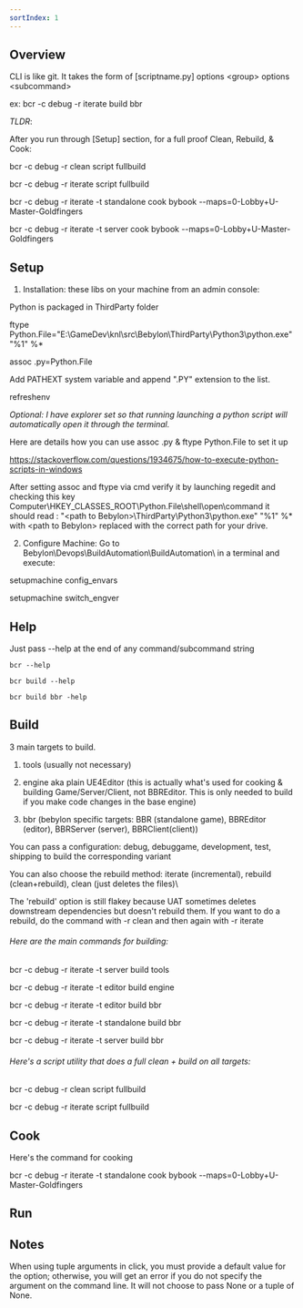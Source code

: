 ```yaml
---
sortIndex: 1
---
```


## Overview

CLI is like git. It takes the form of \[scriptname.py] options &lt;group> options &lt;subcommand>

ex: bcr -c debug -r iterate build bbr

*TLDR*:

After you run through \[Setup] section, for a full proof Clean, Rebuild, & Cook:

bcr -c debug -r clean script fullbuild

bcr -c debug -r iterate script fullbuild

bcr -c debug -r iterate -t standalone cook bybook --maps=0-Lobby+U-Master-Goldfingers

bcr -c debug -r iterate -t server cook bybook --maps=0-Lobby+U-Master-Goldfingers

## Setup

1. Installation: these libs on your machine from an admin console:

Python is packaged in ThirdParty folder

ftype Python.File="E:\\GameDev\\knl\\src\\Bebylon\\ThirdParty\\Python3\\python.exe" "%1" %\*

assoc .py=Python.File

Add PATHEXT system variable and append ".PY" extension to the list.

refreshenv

*Optional: I have explorer set so that running launching a python script will automatically open it through the terminal.*

Here are details how you can use assoc .py & ftype Python.File to set it up

<https://stackoverflow.com/questions/1934675/how-to-execute-python-scripts-in-windows>

After setting assoc and ftype via cmd verify it by launching regedit and checking this key
Computer\\HKEY_CLASSES_ROOT\\Python.File\\shell\\open\\command
it should read :
"&lt;path to Bebylon>\\ThirdParty\\Python3\\python.exe" "%1" %\*
with &lt;path to Bebylon> replaced with the correct path for your drive.

2. Configure Machine: Go to Bebylon\\Devops\\BuildAutomation\\BuildAutomation\\ in a terminal and execute:

setupmachine config_envars

setupmachine switch_engver

## Help

Just pass --help at the end of any command/subcommand string

    bcr --help

    bcr build --help

    bcr build bbr -help

## Build

3 main targets to build.

1. tools (usually not necessary)

1. engine aka plain UE4Editor (this is actually what's used for cooking & building Game/Server/Client, not BBREditor. This is only needed to build if you make code changes in the base engine)

1. bbr (bebylon specific targets: BBR (standalone game), BBREditor (editor), BBRServer (server), BBRClient(client))

You can pass a configuration: debug, debuggame, development, test, shipping to build the corresponding variant

You can also choose the rebuild method: iterate (incremental), rebuild (clean+rebuild), clean (just deletes the files)\\

The 'rebuild' option is still flakey because UAT sometimes deletes downstream dependencies but doesn't rebuild them. If you want to do a rebuild, do the command with -r clean and then again with -r iterate

###### Here are the main commands for building:

bcr -c debug -r iterate -t server build tools

bcr -c debug -r iterate -t editor build engine

bcr -c debug -r iterate -t editor build bbr

bcr -c debug -r iterate -t standalone build bbr

bcr -c debug -r iterate -t server build bbr

###### Here's a script utility that does a full clean + build on all targets:

bcr -c debug -r clean script fullbuild

bcr -c debug -r iterate script fullbuild

## Cook

Here's the command for cooking

bcr -c debug -r iterate -t standalone cook bybook --maps=0-Lobby+U-Master-Goldfingers

## Run

## Notes

When using tuple arguments in click, you must provide a default value for the option; otherwise, you will get an error if you do not specify the argument on the command line. It will not choose to pass None or a tuple of None.
